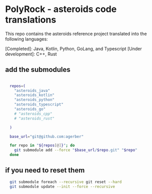 
# PolyRock - asteroids code translations
This repo contains the asteroids reference project translated into the following languages: 

[Completed]: Java, Kotlin, Python, GoLang, and Typescript
[Under development]: C++, Rust 

## add the submodules

```bash
  
  repos=(
    "asteroids_java"
    "asteroids_kotlin" 
    "asteroids_python" 
    "asteroids_typescript" 
    "asteroids_go" 
    # "asteroids_cpp" 
    # "asteroids_rust" 

  )

  base_url="git@github.com:agerber"

  for repo in "${repos[@]}"; do
    git submodule add --force "$base_url/$repo.git" "$repo"
  done

```


## if you need to reset them

```bash
  git submodule foreach --recursive git reset --hard
  git submodule update --init --force --recursive
```
